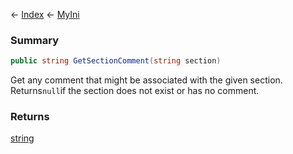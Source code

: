 ← [Index](Api-Index) ← [MyIni](VRage.Game.ModAPI.Ingame.Utilities.MyIni)

### Summary

```csharp
public string GetSectionComment(string section)
```

Get any comment that might be associated with the given section. Returns`null`if the section does not exist or has no comment.

### Returns

[string](System.String)



